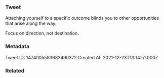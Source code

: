 ### Tweet
Attaching yourself to a specific outcome blinds you to other opportunities that arise along the way. 

Focus on direction, not destination.

### Metadata
Tweet ID: 1474005583682490372
Created At: 2021-12-23T13:14:51.000Z

### Related

